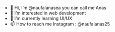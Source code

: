 - 👋 Hi, I’m @naufalanasea you can call me Anas
- 👀 I’m interested in web development 
- 🌱 I’m currently learning UI/UX
- 📫 How to reach me 
Instagram : @naufalanas25


